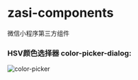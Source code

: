 # zasi-components
微信小程序第三方组件

### HSV颜色选择器 color-picker-dialog:

![color-picker]("https://github.com/eclipseglory/eclipseglory.github.io/blob/master/color-picker-preview.png?raw=true")
